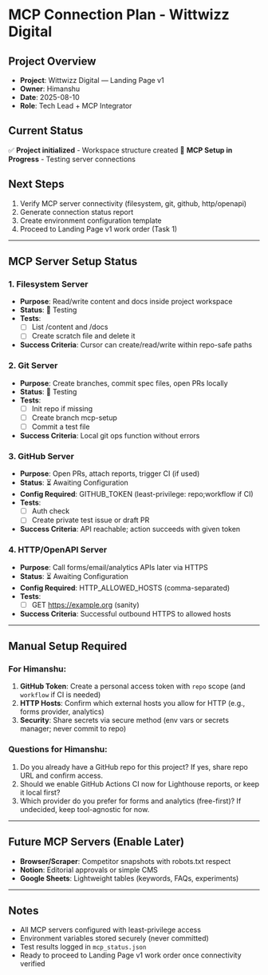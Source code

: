# MCP Connection Plan - Wittwizz Digital

## Project Overview
- **Project**: Wittwizz Digital — Landing Page v1
- **Owner**: Himanshu
- **Date**: 2025-08-10
- **Role**: Tech Lead + MCP Integrator

## Current Status
✅ **Project initialized** - Workspace structure created
🔄 **MCP Setup in Progress** - Testing server connections

## Next Steps
1. Verify MCP server connectivity (filesystem, git, github, http/openapi)
2. Generate connection status report
3. Create environment configuration template
4. Proceed to Landing Page v1 work order (Task 1)

---

## MCP Server Setup Status

### 1. Filesystem Server
- **Purpose**: Read/write content and docs inside project workspace
- **Status**: 🔄 Testing
- **Tests**: 
  - [ ] List /content and /docs
  - [ ] Create scratch file and delete it
- **Success Criteria**: Cursor can create/read/write within repo-safe paths

### 2. Git Server
- **Purpose**: Create branches, commit spec files, open PRs locally
- **Status**: 🔄 Testing
- **Tests**:
  - [ ] Init repo if missing
  - [ ] Create branch mcp-setup
  - [ ] Commit a test file
- **Success Criteria**: Local git ops function without errors

### 3. GitHub Server
- **Purpose**: Open PRs, attach reports, trigger CI (if used)
- **Status**: ⏳ Awaiting Configuration
- **Config Required**: GITHUB_TOKEN (least-privilege: repo;workflow if CI)
- **Tests**:
  - [ ] Auth check
  - [ ] Create private test issue or draft PR
- **Success Criteria**: API reachable; action succeeds with given token

### 4. HTTP/OpenAPI Server
- **Purpose**: Call forms/email/analytics APIs later via HTTPS
- **Status**: ⏳ Awaiting Configuration
- **Config Required**: HTTP_ALLOWED_HOSTS (comma-separated)
- **Tests**:
  - [ ] GET https://example.org (sanity)
- **Success Criteria**: Successful outbound HTTPS to allowed hosts

---

## Manual Setup Required

### For Himanshu:
1. **GitHub Token**: Create a personal access token with `repo` scope (and `workflow` if CI is needed)
2. **HTTP Hosts**: Confirm which external hosts you allow for HTTP (e.g., forms provider, analytics)
3. **Security**: Share secrets via secure method (env vars or secrets manager; never commit to repo)

### Questions for Himanshu:
1. Do you already have a GitHub repo for this project? If yes, share repo URL and confirm access.
2. Should we enable GitHub Actions CI now for Lighthouse reports, or keep it local first?
3. Which provider do you prefer for forms and analytics (free-first)? If undecided, keep tool-agnostic for now.

---

## Future MCP Servers (Enable Later)
- **Browser/Scraper**: Competitor snapshots with robots.txt respect
- **Notion**: Editorial approvals or simple CMS
- **Google Sheets**: Lightweight tables (keywords, FAQs, experiments)

---

## Notes
- All MCP servers configured with least-privilege access
- Environment variables stored securely (never committed)
- Test results logged in `mcp_status.json`
- Ready to proceed to Landing Page v1 work order once connectivity verified
